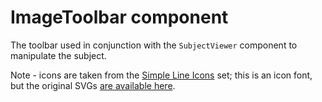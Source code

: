 # ImageToolbar component

The toolbar used in conjunction with the `SubjectViewer` component to manipulate the subject.

Note - icons are taken from the [Simple Line Icons](http://simplelineicons.com/) set; this is an icon font, but the original SVGs [are available here](https://github.com/orchidsoftware/icons/tree/master/src/svg).

